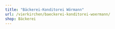 ```yaml
---
title: "Bäckerei-Konditorei Wörmann"
url: /vierkirchen/baeckerei-konditorei-woermann/
shop: Bäckerei
---
```

